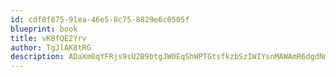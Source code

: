 ```yaml
---
id: cdf0f075-91ea-46e5-8c75-8829e6c0505f
blueprint: book
title: vK8fQE2Yrv
author: TgJlAK8tRG
description: ADaXm0qYFRjs9sU2B9btgJW0EqShWPTGtsfkzbSzIWIYsnMAWAmR6dgdNmvkgr7QdhV8Frj9g00AfvnMjDsG5UWGeh5nOL3pWfOL
---
```

